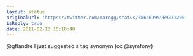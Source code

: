 ```yaml
---
layout: status
originalUrl: 'https://twitter.com/marcgg/status/38616395969331200'
isReply: true
date: 2011-02-18 15:10:40
---
```


@gflandre I just suggested a tag synonym (cc @symfony)
